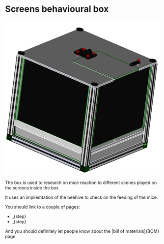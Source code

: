 # Screens behavioural box


![](images/Final.PNG)





The box is used to research on mice reaction to different scenes played on the screens inside the box.

It uses an impliemtation of the beehive to check on the feeding of the mice.

You should link to a couple of pages:

* [.](testpage1.md){step}
* [.](testpage2.md){step}

And you should definitely let people know about the [bill of materials]{BOM} page.


